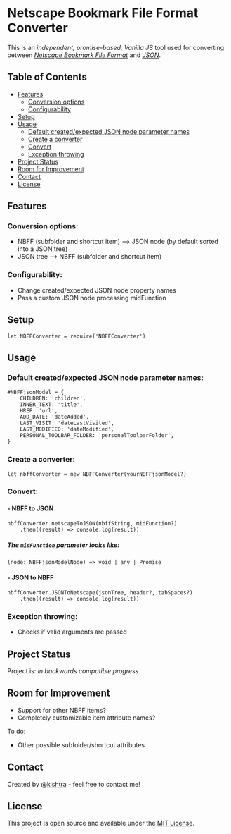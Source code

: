 # Netscape Bookmark File Format Converter

This is an _independent, promise-based, Vanilla JS_ tool used for converting between [_Netscape Bookmark File Format_](<https://docs.microsoft.com/en-us/previous-versions/windows/internet-explorer/ie-developer/platform-apis/aa753582(v=vs.85)>) and [_JSON_](https://en.wikipedia.org/wiki/JSON).

## Table of Contents

-   [Features](#features)
    -   [Conversion options](#conversion-options)
    -   [Configurability](#configurability)
-   [Setup](#setup)
-   [Usage](#usage)
    -   [Default created/expected JSON node parameter names](#default-createdexpected-json-node-parameter-names)
    -   [Create a converter](#create-a-converter)
    -   [Convert](#convert)
    -   [Exception throwing](#exception-throwing)
-   [Project Status](#project-status)
-   [Room for Improvement](#room-for-improvement)
-   [Contact](#contact)
-   [License](#license)

## Features

### Conversion options:

-   NBFF (subfolder and shortcut item) --> JSON node (by default sorted into a JSON tree)
-   JSON tree --> NBFF (subfolder and shortcut item)

### Configurability:

-   Change created/expected JSON node property names
-   Pass a custom JSON node processing midFunction

## Setup

```
let NBFFConverter = require('NBFFConverter')
```

## Usage

### Default created/expected JSON node parameter names:

```
#NBFFjsonModel = {
	CHILDREN: 'children',
	INNER_TEXT: 'title',
	HREF: 'url',
	ADD_DATE: 'dateAdded',
	LAST_VISIT: 'dateLastVisited',
	LAST_MODIFIED: 'dateModified',
	PERSONAL_TOOLBAR_FOLDER: 'personalToolbarFolder',
}
```

### Create a converter:

```
let nbffConverter = new NBFFConverter(yourNBFFjsonModel?)
```

### Convert:

#### - NBFF to JSON

```
nbffConverter.netscapeToJSON(nbffString, midFunction?)
	.then((result) => console.log(result))
```

##### The `midFunction` parameter looks like:

`(node: NBFFjsonModelNode) => void | any | Promise`

#### - JSON to NBFF

```
nbffConverter.JSONToNetscape(jsonTree, header?, tabSpaces?)
	.then((result) => console.log(result))
```

### Exception throwing:

-   Checks if valid arguments are passed

## Project Status

Project is: _in backwards compatible progress_

## Room for Improvement

-   Support for other NBFF items?
-   Completely customizable item attribute names?

To do:

-   Other possible subfolder/shortcut attributes

## Contact

Created by [@kishtra](https://github.com/kishtra) - feel free to contact me!

## License

This project is open source and available under the [MIT License](https://choosealicense.com/licenses/mit/).
